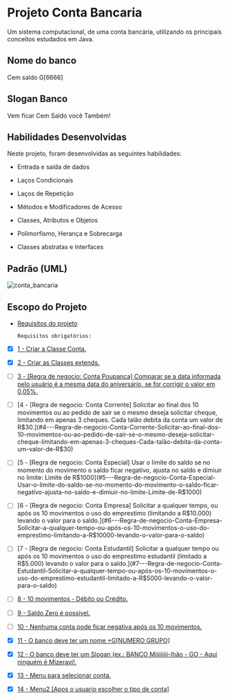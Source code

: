 # Projeto Conta Bancaria

Um sistema computacional, de uma conta bancária, utilizando os principais conceitos estudados em Java. 

## Nome do banco 
  Cem saldo G[6666]
  
## Slogan Banco
  Vem ficar Cem Saldo você Também!
  

## Habilidades Desenvolvidas

Neste projeto, foram desenvolvidas as seguintes habilidades:

- Entrada e saída de dados

- Laços Condicionais

- Laços de Repetição

- Métodos e Modificadores de Acesso

- Classes, Atributos e Objetos

- Polimorfismo, Herança e Sobrecarga

- Classes abstratas e Interfaces


## Padrão (UML) 

![conta_bancaria](https://user-images.githubusercontent.com/94489726/235037163-a5a63d85-efaa-4d7e-bba9-8f65c9aaa552.png)

## Escopo do Projeto

- [Requisitos do projeto](#requisitos-do-projeto)


    `Requisitos obrigatórios:`

 - [x] [1 - Criar a Classe Conta.](#1---Criar-a-Classe-Conta)

 - [x] [2 - Criar as Classes extends.](#2---Criar-as-Classes-extends)

 - [ ] [3 - [Regra de negocio: Conta Poupanca] Comparar se a data informada pelo usuário é a mesma data do aniversário, se for corrigir o valor em 0,05%.](#3---Regra-de-negocio-Conta-Poupanca-Comparar-se-a-data-informada-pelo-usuário-é-a-mesma-data-do-aniversário-se-for-corrigir-o-valor-em-0,05%s)
 
 - [ ] [4 - [Regra de negocio: Conta Corrente] Solicitar ao final dos 10 movimentos ou ao pedido de sair se o mesmo deseja solicitar cheque, limitando em apenas 3 cheques. Cada talão debita da conta um valor de R$30.](#4---Regra-de-negocio-Conta-Corrente-Solicitar-ao-final-dos-10-movimentos-ou-ao-pedido-de-sair-se-o-mesmo-deseja-solicitar-cheque-limitando-em-apenas-3-cheques-Cada-talão-debita-da-conta-um-valor-de-R$30)
 
 - [ ] [5 - [Regra de negocio: Conta Especial] Usar o limite do saldo se no momento do movimento o saldo ficar negativo, ajusta no saldo e dimiuir no limite: Limite de R$1000](#5---Regra-de-negocio-Conta-Especial-Usar-o-limite-do-saldo-se-no-momento-do-movimento-o-saldo-ficar-negativo-ajusta-no-saldo-e-dimiuir-no-limite-Limite-de-R$1000)

 - [ ] [6 -  [Regra de negocio: Conta Empresa] Solicitar a qualquer tempo, ou após os 10 movimentos o uso do emprestimo (limitando a R$10.000) levando o valor para o saldo.](#6---Regra-de-negocio-Conta-Empresa-Solicitar-a-qualquer-tempo-ou-após-os-10-movimentos-o-uso-do-emprestimo-limitando-a-R$10000-levando-o-valor-para-o-saldo)

 - [ ] [7 - [Regra de negocio: Conta Estudantil] Solicitar a qualquer tempo ou após os 10 movimentos o uso do emprestimo estudantil (limitado a R$5.000) levando o valor para o saldo.](#7---Regra-de-negocio-Conta-Estudantil-Solicitar-a-qualquer-tempo-ou-após-os-10-movimentos-o-uso-do-emprestimo-estudantil-limitado-a-R$5000-levando-o-valor-para-o-saldo)
 
 - [ ] [8 - 10 movimentos - Débito ou Crédito.](#8---10-movimentos-Débito-ou-Crédito)
 - [ ] [9 - Saldo Zero é possível.](#9---Saldo-Zero-é-possível)
 - [ ] [10 - Nenhuma conta pode ficar negativa após os 10 movimentos.](#10---Nenhuma-conta-pode-ficar-negativa-após-os-10-movimentos)
 - [x] [11 - O banco deve ter um nome +G[NUMERO GRUPO]](#11---O-banco-deve-ter-um-nome-+G-NUMERO-GRUPO)
 - [x] [12 - O banco deve ter um Slogan (ex.: BANCO Miiiiiiiii-lhão - GO - Aqui ninguém é Mizeravi!.](#12---O-banco-deve-ter-um-Slogan-ex-BANCO-Miiiiiiiii-lhão-GO-Aqui-ninguém-é-Mizeravi)
 - [x] [13 - Menu para selecionar conta.](#13---Menu-para-selecionar-conta)
 - [x] [14 - Menu2 [Apos o usuario escolher o tipo de conta]](#14---Menu2-Apos-o-usuario-escolher-o-tipo-de-conta)
